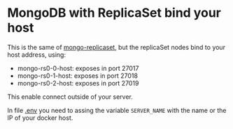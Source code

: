 # MongoDB with ReplicaSet bind your host

This is the same of [mongo-replicaset](../mongo-replicaset),
but the replicaSet nodes bind to your host address, using:

- mongo-rs0-0-host: exposes in port 27017
- mongo-rs0-1-host: exposes in port 27018
- mongo-rs0-2-host: exposes in port 27019

This enable connect outside of your server. 

In file [.env](./.env) you need to assing the
variable `SERVER_NAME` with the name or the IP 
of your docker host.